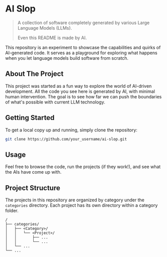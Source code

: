 # AI Slop

> A collection of software completely generated by various Large Language Models (LLMs).
>
> Even this README is made by AI.

This repository is an experiment to showcase the capabilities and quirks of AI-generated code. It serves as a playground for exploring what happens when you let language models build software from scratch.

## About The Project

This project was started as a fun way to explore the world of AI-driven development. All the code you see here is generated by AI, with minimal human intervention. The goal is to see how far we can push the boundaries of what's possible with current LLM technology.

## Getting Started

To get a local copy up and running, simply clone the repository:

```sh
git clone https://github.com/your_username/ai-slop.git
```

## Usage

Feel free to browse the code, run the projects (if they work!), and see what the AIs have come up with.

## Project Structure

The projects in this repository are organized by category under the `categories` directory. Each project has its own directory within a category folder.

```
/
├── categories/
│   ├── <Category>/
│   │   └── <Project>/
│   │       ├── ...
│   │       └── ...
│   └── ...
└── ...
```